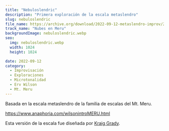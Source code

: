 ```yaml
---
title: "Nebuloslendric"
description: "Primera exploración de la escala metaslendro"
slug: nebuloslendric
file_name: https://archive.org/download/2022-09-12-metaslendro-improv/2022-09-12%20-%20metaslendro%20improv.wav
track_name: "Nubes en Meru"
backgroundImage: nebuloslendric.webp
seo:
  img: nebuloslendric.webp
  width: 1024
  height: 1024

date: 2022-09-12
category:
  - Improvisación
  - Exploraciones
  - Microtonalidad
  - Erv Wilson
  - Mt. Meru
---
```


Basada en la escala metaslendro de la familia de escalas del Mt. Meru.

https://www.anaphoria.com/wilsonintroMERU.html

Esta versión de la escala fue diseñada por [Kraig Grady](https://anaphoria.com).
